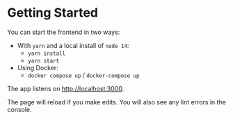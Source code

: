 # Getting Started

You can start the frontend in two ways:
* With `yarn` and a local install of `node 14`:
    * `yarn install`
    * `yarn start`
* Using Docker:
    * `docker compose up` / `docker-compose up`

The app listens on [http://localhost:3000](http://localhost:3000).

The page will reload if you make edits. You will also see any lint errors in the console.
